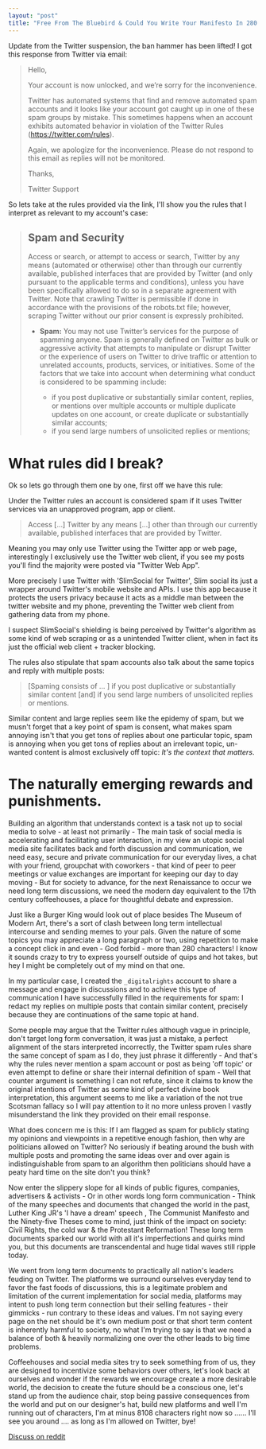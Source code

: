 ```yaml
---
layout: "post"
title: "Free From The Bluebird & Could You Write Your Manifesto In 280 Characters?"
---
```


Update from the Twitter suspension, the ban hammer has been lifted! I got this response from Twitter via email:

<!--more-->

> Hello,
> 
> Your account is now unlocked, and we’re sorry for the inconvenience.
> 
> Twitter has automated systems that find and remove automated spam accounts and it looks like your account got caught up in one of these spam groups by mistake. This sometimes happens when an account exhibits automated behavior in violation of the Twitter Rules (https://twitter.com/rules).
> 
> Again, we apologize for the inconvenience. Please do not respond to this email as replies will not be monitored.
> 
> Thanks,
> 
> Twitter Support

So lets take at the rules provided via the link, I'll show you the rules that I interpret as relevant to my account's case:

> ## Spam and Security
> Access or search, or attempt to access or search, Twitter by any means (automated or otherwise) other than through our currently available, published interfaces that are provided by Twitter (and only pursuant to the applicable terms and conditions), unless you have been specifically allowed to do so in a separate agreement with Twitter. Note that crawling Twitter is permissible if done in accordance with the provisions of the robots.txt file; however, scraping Twitter without our prior consent is expressly prohibited.
> * **Spam:** You may not use Twitter’s services for the purpose of spamming anyone. Spam is generally defined on Twitter as bulk or aggressive activity that attempts to manipulate or disrupt Twitter or the experience of users on Twitter to drive traffic or attention to unrelated accounts, products, services, or initiatives. Some of the factors that we take into account when determining what conduct is considered to be spamming include:
> 
>	* if you post duplicative or substantially similar content, replies, or mentions over multiple accounts or multiple duplicate updates on one account, or create duplicate or substantially similar accounts;
> 	* if you send large numbers of unsolicited replies or mentions;


# What rules did I break?

Ok so lets go through them one by one, first off we have this rule:

Under the Twitter rules an account is considered spam if it uses Twitter services via an unapproved program, app or client.

> Access [...] Twitter by any means [...] other than through our currently available, published interfaces that are provided by Twitter.

Meaning you may only use Twitter using the Twitter app or web page, interestingly I exclusively use the Twitter web client, if you see my posts you'll find the majority were posted via "Twitter Web App".

More precisely I use Twitter with 'SlimSocial for Twitter', Slim social its just a wrapper around Twitter's mobile website and APIs. I use this app because it protects the users privacy because it acts as a middle man between the twitter website and my phone, preventing the Twitter web client from gathering data from my phone.

I suspect SlimSocial's shielding is being perceived by Twitter's algorithm as some kind of web scraping or as a unintended Twitter client, when in fact its just the official web client + tracker blocking.

The rules also stipulate that spam accounts also talk about the same topics and reply with multiple posts:

> [Spaming consists of ... ] if you post duplicative or substantially similar content [and] if you send large numbers of unsolicited replies or mentions.

Similar content and large replies seem like the epidemy of spam, but we musn't forget that a key point of spam is consent, what makes spam annoying isn't that you get tons of replies about one particular topic, spam is annoying when you get tons of replies about an irrelevant topic, un-wanted content is almost exclusively off topic: _It's the context that matters_.

# The naturally emerging rewards and punishments.

Building an algorithm that understands context is a task not up to social media to solve - at least not primarily - The main task of social media is accelerating and facilitating user interaction, in my view an utopic social media site facilitates back and forth discussion and communication, we need easy, secure and private communication for our everyday lives, a chat with your friend, groupchat with coworkers - that kind of peer to peer meetings or value exchanges are important for keeping our day to day moving - But for society to advance, for the next Renaissance to occur we need long term discussions, we need the modern day equivalent to the 17th century coffeehouses, a place for thoughtful debate and expression.

Just like a Burger King would look out of place besides The Museum of Modern Art, there's a sort of clash  between long term intellectual intercourse and sending memes to your pals. Given the nature of some topics you may appreciate a long paragraph or two, using repetition to make a concept click in and even - God forbid -  more than 280 characters! I know it sounds crazy to try to express yourself outside of quips and hot takes, but hey I might be completely out of my mind on that one.

In my particular case, I created the `_digitalrights` account to share a message and engage in discussions and to achieve this type of communication I have successfully filled in the requirements for spam: I redact my replies on multiple posts that contain similar content, precisely because they are continuations of the same topic at hand.

Some people may argue that the Twitter rules although vague in principle, don't target long form conversation, it was just a mistake, a perfect alignment of the stars interpreted incorrectly, the Twitter spam rules share the same concept of spam as I do, they just phrase it differently - And that's why the rules never mention a spam account or post as being 'off topic' or even attempt to define or share their internal definition of spam - Well that counter argument is something I can not refute, since it claims to know the original intentions of Twitter as some kind of perfect divine book interpretation, this argument seems to me like a variation of the not true Scotsman fallacy so I will pay attention to it no more unless proven I vastly misunderstand the link they provided on their email response.

What does concern me is this: If I am flagged as spam for publicly stating my opinions and viewpoints in a repetitive enough fashion, then why are politicians allowed on Twitter? No seriously if beating around the bush with multiple posts and promoting the same ideas over and over again is indistinguishable from spam to an algorithm then politicians should have a peaty hard time on the site don't you think?

Now enter the slippery slope for all kinds of public figures, companies, advertisers & activists - Or in other words long form communication - Think of the many speeches and documents that changed the world in the past, Luther King JR's 'I have a dream' speech , The Communist Manifesto and the Ninety-five Theses come to mind, just think of the impact on society: Civil Rights, the cold war & the Protestant Reformation! These long term documents sparked our world with all it's imperfections and quirks mind you, but this documents are transcendental and huge tidal waves still ripple today.

We went from long term documents to practically all nation's leaders feuding on Twitter. The platforms we surround ourselves everyday tend to favor the fast foods of discussions, this is a legitimate problem and limitation of the current implementation for social media, platforms may intent to push long term connection but their selling features - their gimmicks - run contrary to these ideas and values. I'm not saying every page on the net should be it's own medium post or that short term content is inherently harmful to society, no what I'm trying to say is that we need a balance of both & heavily normalizing one over the other leads to big time problems.

Coffeehouses and social media sites try to seek something from of us, they are designed to incentivize some behaviors over others, let's look back at ourselves and wonder if the rewards we encourage create a more desirable world, the decision to create the future should be a conscious one, let's stand up from the audience chair, stop being passive consequences from the world and put on our designer's hat, build new platforms and well I'm running out of characters, I'm at minus 8108 characters right now so ...... I'll see you around .... as long as I'm allowed on Twitter, bye!

[Discuss on reddit](https://redd.it/au5oip)